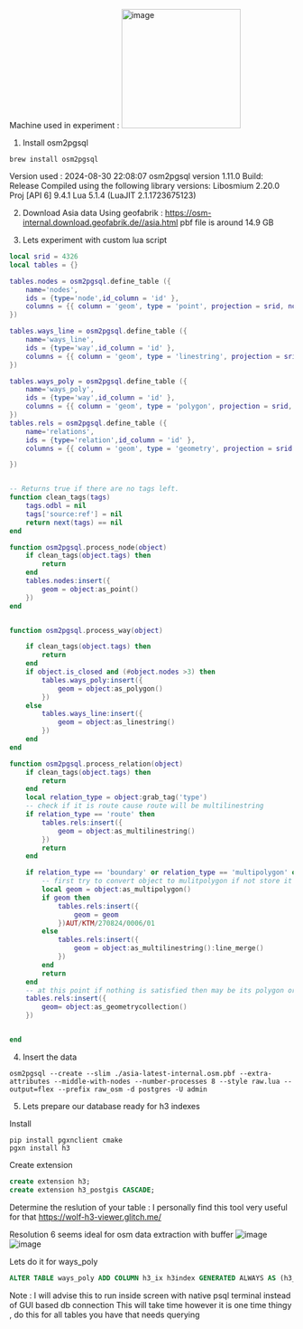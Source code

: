 Machine used in experiment : 
<img width="211" alt="image" src="https://github.com/user-attachments/assets/77f6d69a-f698-4e1a-bc36-f0012a91eb74">


1. Install osm2pgsql 
```shell
brew install osm2pgsql
```
Version used : 
2024-08-30 22:08:07  osm2pgsql version 1.11.0
Build: Release
Compiled using the following library versions:
Libosmium 2.20.0
Proj [API 6] 9.4.1
Lua 5.1.4 (LuaJIT 2.1.1723675123)

2. Download Asia data
Using geofabrik : https://osm-internal.download.geofabrik.de//asia.html
pbf file is around 14.9 GB 

3. Lets experiment with custom lua script 

```lua
local srid = 4326
local tables = {}

tables.nodes = osm2pgsql.define_table ({
    name='nodes',
    ids = {type='node',id_column = 'id' },
    columns = {{ column = 'geom', type = 'point', projection = srid, not_null = true },},
})

tables.ways_line = osm2pgsql.define_table ({
    name='ways_line',
    ids = {type='way',id_column = 'id' },
    columns = {{ column = 'geom', type = 'linestring', projection = srid, not_null = true },},
})

tables.ways_poly = osm2pgsql.define_table ({
    name='ways_poly',
    ids = {type='way',id_column = 'id' },
    columns = {{ column = 'geom', type = 'polygon', projection = srid, not_null = true },},
})
tables.rels = osm2pgsql.define_table ({
    name='relations',
    ids = {type='relation',id_column = 'id' },
    columns = {{ column = 'geom', type = 'geometry', projection = srid, not_null = true },},

})


-- Returns true if there are no tags left.
function clean_tags(tags)
    tags.odbl = nil
    tags['source:ref'] = nil
    return next(tags) == nil
end

function osm2pgsql.process_node(object)
    if clean_tags(object.tags) then
        return
    end
    tables.nodes:insert({
        geom = object:as_point()
    })
end


function osm2pgsql.process_way(object)

    if clean_tags(object.tags) then
        return
    end
    if object.is_closed and (#object.nodes >3) then
        tables.ways_poly:insert({
            geom = object:as_polygon()
        })
    else
        tables.ways_line:insert({
            geom = object:as_linestring()
        })
    end
end

function osm2pgsql.process_relation(object)
    if clean_tags(object.tags) then
        return
    end
    local relation_type = object:grab_tag('type')
    -- check if it is route cause route will be multilinestring
    if relation_type == 'route' then
        tables.rels:insert({
            geom = object:as_multilinestring()
        })
        return
    end

    if relation_type == 'boundary' or relation_type == 'multipolygon' or object.tags.boundary  then
        -- first try to convert object to mulitpolygon if not store it as multilinestring
        local geom = object:as_multipolygon()
        if geom then
            tables.rels:insert({
                geom = geom
            })AUT/KTM/270824/0006/01 
        else
            tables.rels:insert({
                geom = object:as_multilinestring():line_merge()
            })
        end
        return
    end
    -- at this point if nothing is satisfied then may be its polygon or its linestring or anything combined ,  we don't know so bundling all them to geometry collection
    tables.rels:insert({
        geom= object:as_geometrycollection()
    })


end
```
4. Insert the data 
```shell
osm2pgsql --create --slim ./asia-latest-internal.osm.pbf --extra-attributes --middle-with-nodes --number-processes 8 --style raw.lua --output=flex --prefix raw_osm -d postgres -U admin
```

5. Lets prepare our database ready for h3 indexes

Install 
```shell
pip install pgxnclient cmake
pgxn install h3
```

Create extension 
```sql
create extension h3;
create extension h3_postgis CASCADE;
```

Determine the reslution of your table : 
I personally find this tool very useful for that 
https://wolf-h3-viewer.glitch.me/

Resolution 6 seems ideal for osm data extraction with buffer
![image](https://github.com/user-attachments/assets/bd89d7bd-7041-4ec4-aff6-58666f118e67)
![image](https://github.com/user-attachments/assets/a1014761-d124-4170-bd89-1a860943b6ca)

Lets do it for ways_poly

```sql
ALTER TABLE ways_poly ADD COLUMN h3_ix h3index GENERATED ALWAYS AS (h3_lat_lng_to_cell(ST_Centroid(geom), 6)) STORED;
```
Note : I will advise this to run inside screen with native psql terminal instead of GUI based db connection
This will take time however it is one time thingy , do this for all tables you have that needs querying 
